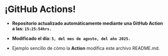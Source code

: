 # ¡GitHub Actions!
* **Repositorio actualizado automáticamente mediante una GitHub Action a las: `15:25:54hrs.`**
* **Modificado el día: `5, del mes de agosto, del año 2025.`**

* Ejemplo sencillo de cómo la **Action** modifica este archivo README.md.
